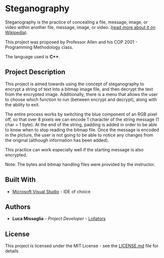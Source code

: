 # Steganography

Steganography is the practice of concealing a file, message, image, or video within another file, message, image, or video. ([read more about it on Wikipedia](https://en.wikipedia.org/wiki/Steganography)).

This project was proposed by Professor Allen and his COP 2001 - Programming Methodology class.

The language used is **C++**.

## Project Description

This project is aimed towards using the concept of steganography to encrypt a string of text into a bitmap image file, and then decrypt the text from the encrypted image. Additionally, there is a menu that allows the user to choose which function to run (between encrypt and decrypt), along with the ability to exit.

The entire process works by switching the blue component of an RGB pixel off, so that over 8 pixels we can encode 1 character of the string message (1 char = 1 byte). At the end of the string, padding is added in order to be able to know when to stop reading the bitmap file. Once the message is encoded in the picture, the user is not going to be able to notice any changes from the original (although information has been added).

This practice can work especially well if the starting message is also encrypted.

Note: The bytes and bitmap handling files were provided by the instructor.

## Built With

* [Microsoft Visual Studio](https://visualstudio.microsoft.com/) - IDE of choice

## Authors

* **Luca Missaglia** - *Project Developer* - [Lollators](https://github.com/Lollators)

## License

This project is licensed under the MIT License - see the [LICENSE.md](LICENSE.md) file for details
